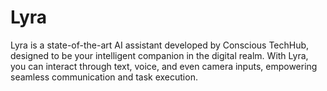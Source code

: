 # Lyra
Lyra is a state-of-the-art AI assistant developed by Conscious TechHub, designed to be your intelligent companion in the digital realm. With Lyra, you can interact through text, voice, and even camera inputs, empowering seamless communication and task execution. 
